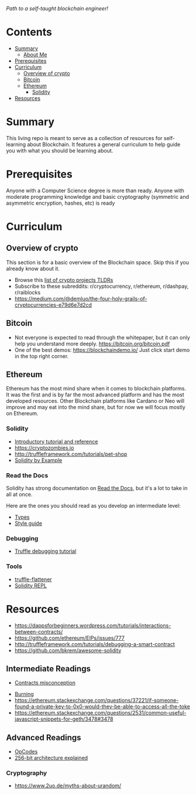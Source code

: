 *Path to a self-taught blockchain engineer!*

# Contents
- [Summary](#summary)
  - [About Me](#about-me)
- [Prerequisites](#prerequisites)
- [Curriculum](#curriculum)
  - [Overview of crypto](#overview-of-crypto)
  - [Bitcoin](#bitcoin)
  - [Ethereum](#ethereum)
    - [Solidity](#solidity)
- [Resources](#resources)

# Summary
This living repo is meant to serve as a collection of resources for self-learning about Blockchain. It features a general curriculum to help guide you with what you should be learning about.

# Prerequisites
Anyone with a Computer Science degree is more than ready.
Anyone with moderate programming knowledge and basic cryptography (symmetric and asymmetric encryption, hashes, etc) is ready

# Curriculum

## Overview of crypto
This section is for a basic overview of the Blockchain space. Skip this if you already know about it.
- Browse this [list of crypto projects TLDRs](https://github.com/dmdque/crypto-tldr)
- Subscribe to these subreddits: r/cryptocurrency, r/ethereum, r/dashpay, r/raiblocks
- https://medium.com/@demluo/the-four-holy-grails-of-cryptocurrencies-e79d6e7d2cd

## Bitcoin
- Not everyone is expected to read through the whitepaper, but it can only help you understand more deeply. https://bitcoin.org/bitcoin.pdf
- One of the best demos: https://blockchaindemo.io/ Just click start demo in the top right corner.

## Ethereum
Ethereum has the most mind share when it comes to blockchain platforms. It was the first and is by far the most advanced platform and has the most developed resources. Other Blockchain platforms like Cardano or Neo will improve and may eat into the mind share, but for now we will focus mostly on Ethereum.

### Solidity
- [Introductory tutorial and reference](https://github.com/nemild/learnxinyminutes-docs/blob/update-to-latest-solidity/solidity.html.markdown)
- https://cryptozombies.io
- http://truffleframework.com/tutorials/pet-shop
- [Solidity by Example](https://github.com/raineorshine/solidity-by-example)

### Read the Docs
Solidity has strong documentation on [Read the Docs](http://solidity.readthedocs.io/en/latest/), but it's a lot to take in all at once.

Here are the ones you should read as you develop an intermediate level:
- [Types](http://solidity.readthedocs.io/en/latest/types.html)
- [Style guide](http://solidity.readthedocs.io/en/latest/style-guide.html)

### Debugging
- [Truffle debugging tutorial](http://truffleframework.com/tutorials/debugging-a-smart-contract)

### Tools
- [truffle-flattener](https://github.com/alcuadrado/truffle-flattener)
- [Solidity REPL](https://github.com/raineorshine/solidity-repl)

# Resources
- https://dappsforbeginners.wordpress.com/tutorials/interactions-between-contracts/
- https://github.com/ethereum/EIPs/issues/777
- http://truffleframework.com/tutorials/debugging-a-smart-contract
- https://github.com/bkrem/awesome-solidity

## Intermediate Readings
- [Contracts misconception](https://ethereum.stackexchange.com/questions/185/where-is-the-private-key-for-a-contract-stored/193#193)
<!--Lots of writing errors, but touches on important concepts.-->
- [Burning](https://medium.com/@maltabba/hundreds-of-millions-of-dollars-locked-at-ethereum-0x0-address-and-smart-contracts-addresses-how-4144dbe3458a)
- https://ethereum.stackexchange.com/questions/37221/if-someone-found-a-private-key-to-0x0-would-they-be-able-to-access-all-the-toke
- https://ethereum.stackexchange.com/questions/2531/common-useful-javascript-snippets-for-geth/3478#3478

## Advanced Readings
- [OpCodes](https://ethereum.gitbooks.io/frontier-guide/content/opcodes,_costs,_and_gas.html)
- [256-bit architecture explained](https://ethereum.stackexchange.com/questions/7382/rationale-behind-256-bit-words-in-evm)

### Cryptography
- https://www.2uo.de/myths-about-urandom/
